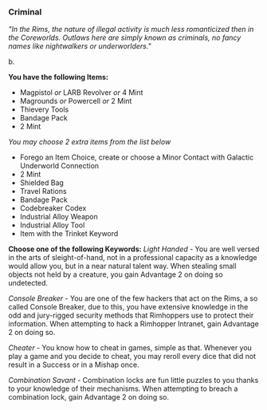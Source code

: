 ### Criminal
_"In the Rims, the nature of illegal activity is much less romanticized then in the Coreworlds. Outlaws here are simply known as criminals, no fancy names like nightwalkers or underworlders."_

b.

__You have the following Items:__
- Magpistol *or* LARB Revolver *or* 4 Mint
- Magrounds *or* Powercell *or* 2 Mint
- Thievery Tools
- Bandage Pack
- 2 Mint

_You may choose 2 extra items from the list below_
- Forego an Item Choice, create or choose a Minor Contact with Galactic Underworld Connection
- 2 Mint
- Shielded Bag
- Travel Rations
- Bandage Pack
- Codebreaker Codex
- Industrial Alloy Weapon
- Industrial Alloy Tool
- Item with the Trinket Keyword


__Choose one of the following Keywords:__
*Light Handed* - You are well versed in the arts of sleight-of-hand, not in a professional capacity as a knowledge would allow you, but in a near natural talent way. When stealing small objects not held by a creature, you gain Advantage 2 on doing so undetected.

*Console Breaker* - You are one of the few hackers that act on the Rims, a so called Console Breaker, due to this, you have extensive knowledge in the odd and jury-rigged security methods that Rimhoppers use to protect their information. When attempting to hack a Rimhopper Intranet, gain Advantage 2 on doing so.

*Cheater* - You know how to cheat in games, simple as that. Whenever you play a game and you decide to cheat, you may reroll every dice that did not result in a Success or in a Mishap once.

*Combination Savant* - Combination locks are fun little puzzles to you thanks to your knowledge of their mechanisms. When attempting to breach a combination lock, gain Advantage 2 on doing so.
